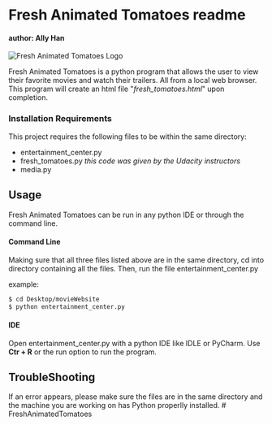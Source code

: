 # Fresh Animated Tomatoes readme
#### author: Ally Han
![Fresh Animated Tomatoes Logo](https://diversediet.files.wordpress.com/2014/03/monster_giant_tomato.png)

Fresh Animated Tomatoes is a python program that allows the user to view their favorite movies and watch their trailers. All from a local web browser. This program will create an html file "_fresh_tomatoes.html_" upon completion.  

### Installation Requirements
This project requires the following files to be within the same directory: 
* entertainment_center.py
* fresh_tomatoes.py 
    *this code was given by the Udacity instructors*
* media.py

## Usage
Fresh Animated Tomatoes can be run in any python IDE or through the command line. 

#### Command Line
Making sure that all three files listed above are in the same directory, cd into directory containing all the files. Then, run the file entertainment_center.py

example: 
```sh
$ cd Desktop/movieWebsite
$ python entertainment_center.py
```

#### IDE
Open entertainment_center.py with a python IDE like IDLE or PyCharm. Use **Ctr + R** or the run option to run the program. 


## TroubleShooting
If an error appears, please make sure the files are in the same directory and the machine you are working on has Python properlly installed. # FreshAnimatedTomatoes
